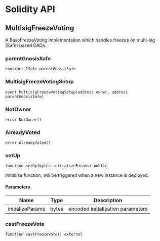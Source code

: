 # Solidity API

## MultisigFreezeVoting

A BaseFreezeVoting implementation which handles freezes on multi-sig (Safe) based DAOs.

### parentGnosisSafe

```solidity
contract ISafe parentGnosisSafe
```

### MultisigFreezeVotingSetup

```solidity
event MultisigFreezeVotingSetup(address owner, address parentGnosisSafe)
```

### NotOwner

```solidity
error NotOwner()
```

### AlreadyVoted

```solidity
error AlreadyVoted()
```

### setUp

```solidity
function setUp(bytes initializeParams) public
```

Initialize function, will be triggered when a new instance is deployed.

#### Parameters

| Name | Type | Description |
| ---- | ---- | ----------- |
| initializeParams | bytes | encoded initialization parameters |

### castFreezeVote

```solidity
function castFreezeVote() external
```

